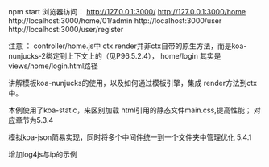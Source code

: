 npm start 
浏览器访问：
http://127.0.0.1:3000/
http://127.0.0.1:3000/home
http://localhost:3000/home/01/admin
http://localhost:3000/user
http://localhost:3000/user/register

注意 ：
controller/home.js中 
ctx.render并非ctx自带的原生方法，而是koa-nunjucks-2绑定到上下文上的（见P96,5.2.4），
 home/login 其实是views/home/login.html路径

 讲解模板koa-nunjucks的使用，以及如何通过模板引擎，集成 render方法到ctx中。

 本例使用了koa-static，来区别加载 html引用的静态文件main.css,提高性能；
 对应章节为5.3.4

 
 模拟koa-json简易实现，同时将多个中间件统一到一个文件夹中管理优化 5.4.1

 增加log4js与ip的示例
